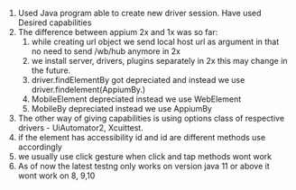 1. Used Java program able to create new driver session. Have used Desired capabilities
2. The difference between appium 2x and 1x was so far:
   1. while creating url object we send local
   host url as argument in that no need to send /wb/hub anymore in 2x
   2. we install server, drivers, plugins separately in 2x this may change in the future.
   3. driver.findElementBy got depreciated and instead we use driver.findelement(AppiumBy.)
   4. MobileElement depreciated instead we use WebElement
   5. MobileBy depreciated instead we use AppiumBy
3. The other way of giving capabilities is using options class of respective drivers - UiAutomator2, 
Xcuittest.
4. if the element has accessibility id and id are different methods use accordingly
5. we usually use click gesture when click and tap methods wont work
6. As of now the latest testng only works on version java 11 or above it wont work on 8, 9,10